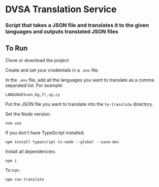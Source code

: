 # DVSA Translation Service

### Script that takes a JSON file and translates it to the given languages and outputs translated JSON files

## To Run

Clone or download the project

Create and set your credentials in a `.env` file.

In the `.env` file, add all the languages you want to translate as a comma separated list. For example:

```
LANGUAGES=en,bg,fr,sp,cy
```

Put the JSON file you want to translate into the `to-translate` directory.

Set the Node version:

```shell
nvm use
```

If you don't have TypeScript installed:

```shell
npm install typescript ts-node --global --save-dev
```

Install all dependencies:

```shell
npm i 
```

To run:

```shell
npm run translate
```
